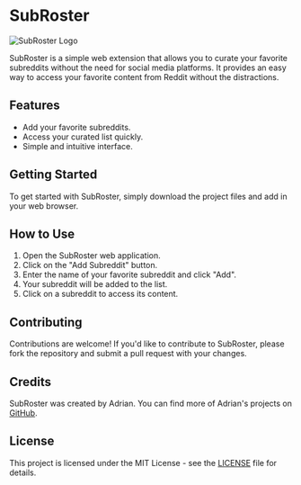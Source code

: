 # SubRoster
![SubRoster Logo](logo.png)

SubRoster is a simple web extension that allows you to curate your favorite subreddits without the need for social media platforms. It provides an easy way to access your favorite content from Reddit without the distractions.

## Features

- Add your favorite subreddits.
- Access your curated list quickly.
- Simple and intuitive interface.

## Getting Started

To get started with SubRoster, simply download the project files and add in your web browser.

## How to Use

1. Open the SubRoster web application.
2. Click on the "Add Subreddit" button.
3. Enter the name of your favorite subreddit and click "Add".
4. Your subreddit will be added to the list.
5. Click on a subreddit to access its content.

## Contributing

Contributions are welcome! If you'd like to contribute to SubRoster, please fork the repository and submit a pull request with your changes.

## Credits

SubRoster was created by Adrian. You can find more of Adrian's projects on [GitHub](https://github.com/Adrian-atsign-VU).

## License

This project is licensed under the MIT License - see the [LICENSE](LICENSE) file for details.
